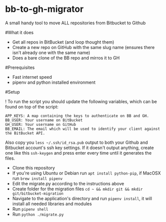 # bb-to-gh-migrator
A small handy tool to move ALL repositories from Bitbucket to Github


#What it does

 - Get all repos in BitBucket (and loop thought them)
 - Create a new repo on GitHub with the same slug name (ensures there isn't already one with the same name)
 - Does a bare clone of the BB repo and mirros it to GH
 
 
#Prerequisites

 - Fast internet speed
 - pipenv and python installed environment
 
 #Setup

! To run the script you should update the following variables, which can be found on top of the script:

```
APP_KEYS: A map containing the keys to authenticate on BB and GH.
BB_USER: Your username on BitBucket
GH_USER: Your username on GitHub
BB_EMAIL: The email which will be used to identify your client against the BitBucket API.
```
Also copy you `less ~/.ssh/id_rsa.pub` output to both your Github and Bitbucket account's ssh key settings. If it doesn't output anything, create one like this `ssh-keygen` and press enter every time until it generates the files.

  - Clone this repository
  - If you're using Ubuntu or Debian run `apt install python-pip`, if MacOSX run `brew install pipenv`
  - Edit the migrate.py according to the instructions above
  - Create folder for the migration files `cd ~ && mkdir git && mkdir git/bitbucket-migration`
  - Navigate to the application's directory and run `pipenv install`, it will install all needed libraries and modules
  - Run `pipenv shell`
  - Run `python ./migrate.py`
  
